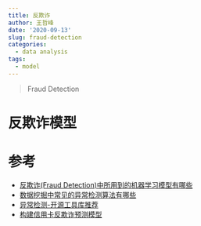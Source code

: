 ```yaml
---
title: 反欺诈
author: 王哲峰
date: '2020-09-13'
slug: fraud-detection
categories:
  - data analysis
tags:
  - model
---
```


> Fraud Detection

# 反欺诈模型



# 参考

* [反欺诈(Fraud Detection)中所用到的机器学习模型有哪些](https://www.zhihu.com/question/30508773)
* [数据挖掘中常见的异常检测算法有哪些](https://www.zhihu.com/question/280696035/answer/417091151)
* [异常检测-开源工具库推荐](https://zhuanlan.zhihu.com/p/37132428)
* [构建信用卡反欺诈预测模型](https://zhuanlan.zhihu.com/p/30461746)

